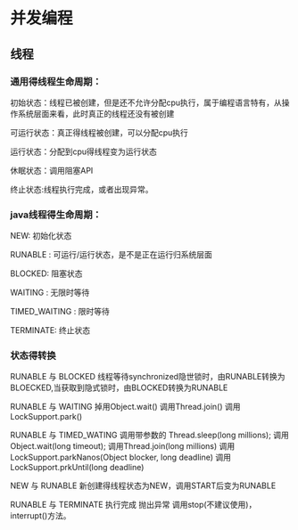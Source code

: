 # 并发编程

## 线程

### 通用得线程生命周期：

初始状态：线程已被创建，但是还不允许分配cpu执行，属于编程语言特有，从操作系统层面来看，此时真正的线程还没有被创建

可运行状态：真正得线程被创建，可以分配cpu执行

运行状态：分配到cpu得线程变为运行状态

休眠状态：调用阻塞API

终止状态:线程执行完成，或者出现异常。


### java线程得生命周期：

NEW: 初始化状态

RUNABLE : 可运行/运行状态，是不是正在运行归系统层面

BLOCKED: 阻塞状态

WAITING : 无限时等待

TIMED_WAITING : 限时等待

TERMINATE: 终止状态

### 状态得转换

RUNABLE 与 BLOCKED 线程等待synchronized隐世锁时，由RUNABLE转换为BLOECKED,当获取到隐式锁时，由BLOCKED转换为RUNABLE

RUNABLE 与 WAITING
掉用Object.wait()
调用Thread.join()
调用LockSupport.park()


RUNABLE 与 TIMED_WATING
调用带参数的 Thread.sleep(long millions);
调用Object.wait(long timeout);
调用Thread.join(long millions)
调用LockSupport.parkNanos(Object blocker, long deadline)
调用LockSupport.prkUntil(long deadline)

NEW 与 RUNABLE
新创建得线程状态为NEW，调用START后变为RUNABLE

RUNABLE 与 TERMINATE
执行完成
抛出异常
调用stop(不建议使用)，interrupt()方法。

